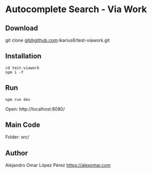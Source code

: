 
# Autocomplete Search - Via Work

## Download
git clone git@github.com:ikarius6/test-viawork.git

## Installation
```
cd test-viawork
npm i -f
```

## Run
```
npm run dev
```
Open: http://localhost:8080/

## Main Code
Folder: src/

## Author
Alejandro Omar López Pérez
https://alexomar.com
